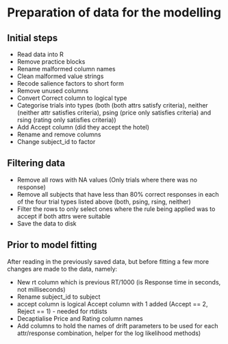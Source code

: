 # Preparation of data for the modelling

## Initial steps

  - Read data into R
  - Remove practice blocks
  - Rename malformed column names
  - Clean malformed value strings
  - Recode salience factors to short form
  - Remove unused columns
  - Convert Correct column to logical type
  - Categorise trials into types (both (both attrs satisfy criteria),
    neither (neither attr satisfies criteria), psing (price only
    satisfies criteria) and rsing (rating only satisfies criteria))
  - Add Accept column (did they accept the hotel)
  - Rename and remove columns
  - Change subject\_id to factor

## Filtering data

  - Remove all rows with NA values (Only trials where there was no
    response)
  - Remove all subjects that have less than 80% correct responses in
    each of the four trial types listed above (both, psing, rsing,
    neither)
  - Filter the rows to only select ones where the rule being applied was
    to accept if both attrs were suitable
  - Save the data to disk

## Prior to model fitting

After reading in the previously saved data, but before fitting a few
more changes are made to the data, namely:

  - New rt column which is previous RT/1000 (is Response time in
    seconds, not milliseconds)
  - Rename subject\_id to subject
  - accept column is logical Accept column with 1 added (Accept == 2,
    Reject == 1) - needed for rtdists
  - Decaptialise Price and Rating column names
  - Add columns to hold the names of drift parameters to be used for
    each attr/response combination, helper for the log likelihood
    methods)
